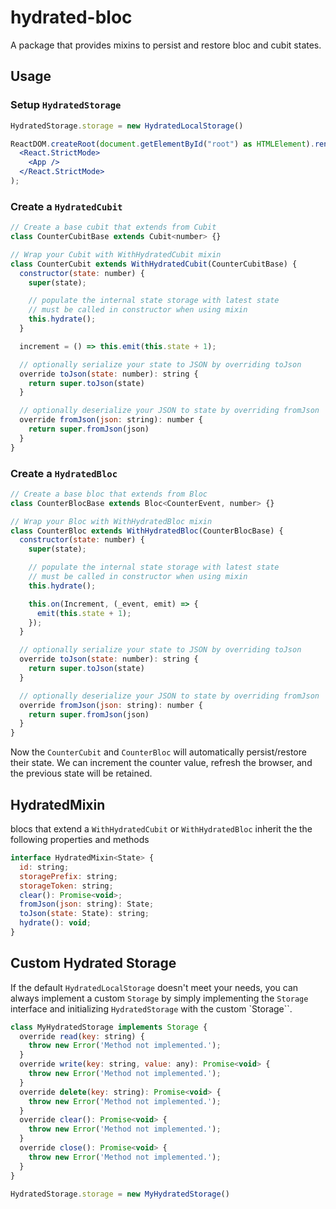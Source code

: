 # hydrated-bloc
A package that provides mixins to persist and restore bloc and cubit states. 

## Usage

### Setup `HydratedStorage`

```jsx
HydratedStorage.storage = new HydratedLocalStorage()

ReactDOM.createRoot(document.getElementById("root") as HTMLElement).render(
  <React.StrictMode>
    <App />
  </React.StrictMode>
);
```

### Create a `HydratedCubit`

```jsx
// Create a base cubit that extends from Cubit
class CounterCubitBase extends Cubit<number> {}
```

```jsx
// Wrap your Cubit with WithHydratedCubit mixin 
class CounterCubit extends WithHydratedCubit(CounterCubitBase) {
  constructor(state: number) {
    super(state);

    // populate the internal state storage with latest state
    // must be called in constructor when using mixin
    this.hydrate();
  }

  increment = () => this.emit(this.state + 1);

  // optionally serialize your state to JSON by overriding toJson
  override toJson(state: number): string {
    return super.toJson(state)
  }

  // optionally deserialize your JSON to state by overriding fromJson
  override fromJson(json: string): number {
    return super.fromJson(json)
  }
}
```

### Create a `HydratedBloc`

```jsx
// Create a base bloc that extends from Bloc
class CounterBlocBase extends Bloc<CounterEvent, number> {}
```

```jsx
// Wrap your Bloc with WithHydratedBloc mixin 
class CounterBloc extends WithHydratedBloc(CounterBlocBase) {
  constructor(state: number) {
    super(state);

    // populate the internal state storage with latest state
    // must be called in constructor when using mixin
    this.hydrate();

    this.on(Increment, (_event, emit) => {
      emit(this.state + 1);
    });
  }

  // optionally serialize your state to JSON by overriding toJson
  override toJson(state: number): string {
    return super.toJson(state)
  }

  // optionally deserialize your JSON to state by overriding fromJson
  override fromJson(json: string): number {
    return super.fromJson(json)
  }
}
```

Now the `CounterCubit` and `CounterBloc` will automatically persist/restore their state. We can increment the counter value, refresh the browser, and the previous state will be retained.

## HydratedMixin

blocs that extend a `WithHydratedCubit` or  `WithHydratedBloc` inherit the the following properties and methods

```jsx
interface HydratedMixin<State> {
  id: string;
  storagePrefix: string;
  storageToken: string;
  clear(): Promise<void>;
  fromJson(json: string): State;
  toJson(state: State): string;
  hydrate(): void;
}
```

## Custom Hydrated Storage
If the default `HydratedLocalStorage` doesn't meet your needs, you can always implement a custom `Storage` by simply implementing the `Storage` interface and initializing `HydratedStorage` with the custom `Storage``.

```jsx
class MyHydratedStorage implements Storage {
  override read(key: string) {
    throw new Error('Method not implemented.');
  }
  override write(key: string, value: any): Promise<void> {
    throw new Error('Method not implemented.');
  }
  override delete(key: string): Promise<void> {
    throw new Error('Method not implemented.');
  }
  override clear(): Promise<void> {
    throw new Error('Method not implemented.');
  }
  override close(): Promise<void> {
    throw new Error('Method not implemented.');
  }
}
```
```jsx
HydratedStorage.storage = new MyHydratedStorage()
```
